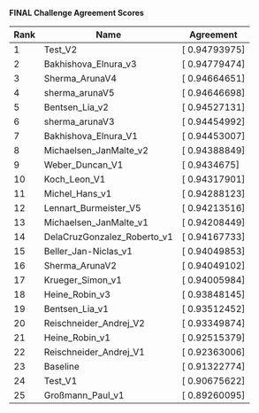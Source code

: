 **FINAL Challenge Agreement Scores**



|Rank|Name|Agreement|
|----|-----|---|
|1|Test_V2|[ 0.94793975]|
|2|Bakhishova_Elnura_v3|[ 0.94779474]|
|3|Sherma_ArunaV4|[ 0.94664651]|
|4|sherma_arunaV5|[ 0.94646698]|
|5|Bentsen_Lia_v2|[ 0.94527131]|
|6|sherma_arunaV3|[ 0.94454992]|
|7|Bakhishova_Elnura_V1|[ 0.94453007]|
|8|Michaelsen_JanMalte_v2|[ 0.94388849]|
|9|Weber_Duncan_V1|[ 0.9434675]|
|10|Koch_Leon_V1|[ 0.94317901]|
|11|Michel_Hans_v1|[ 0.94288123]|
|12|Lennart_Burmeister_V5|[ 0.94213516]|
|13|Michaelsen_JanMalte_v1|[ 0.94208449]|
|14|DelaCruzGonzalez_Roberto_v1|[ 0.94167733]|
|15|Beller_Jan-Niclas_v1|[ 0.94049853]|
|16|Sherma_ArunaV2|[ 0.94049102]|
|17|Krueger_Simon_v1|[ 0.94005984]|
|18|Heine_Robin_v3|[ 0.93848145]|
|19|Bentsen_Lia_v1|[ 0.93512452]|
|20|Reischneider_Andrej_V2|[ 0.93349874]|
|21|Heine_Robin_v1|[ 0.92515379]|
|22|Reischneider_Andrej_V1|[ 0.92363006]|
|23|Baseline|[ 0.91322774]|
|24|Test_V1|[ 0.90675622]|
|25|Großmann_Paul_v1|[ 0.89260095]|
